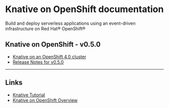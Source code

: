 # Knative on OpenShift documentation


Build and deploy serverless applications using an event-driven infrastructure on Red Hat® OpenShift®


## Knative on OpenShift - v0.5.0
* [Knative on an OpenShift 4.0 cluster](versions/v050/knative-v050-OCP-4x.md)
* [Release Notes for v0.5.0](versions/v050/rn-knative-v050-OCP-4x.md)

--------------
## Links
* [Knative Tutorial](https://redhat-developer-demos.github.io/knative-tutorial)
* [Knative on OpenShift Overview](https://www.openshift.com/learn/topics/knative)
